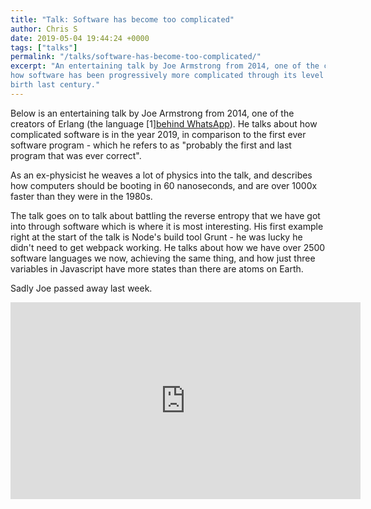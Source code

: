 ```yaml
---
title: "Talk: Software has become too complicated"
author: Chris S
date: 2019-05-04 19:44:24 +0000
tags: ["talks"]
permalink: "/talks/software-has-become-too-complicated/"
excerpt: "An entertaining talk by Joe Armstrong from 2014, one of the creators of Erlang, discussing 
how software has been progressively more complicated through its level of abstractions since the 
birth last century."
---
```

Below is an entertaining talk by Joe Armstrong from 2014, one of the creators of Erlang (the language [1][behind WhatsApp](1)). He talks about how complicated software is in the year 2019, in comparison to the first ever software program - which he refers to as "probably the first and last program that was ever correct".

As an ex-physicist he weaves a lot of physics into the talk, and describes how computers should be booting in 60 nanoseconds, and are over 1000x faster than they were in the 1980s.

The talk goes on to talk about battling the reverse entropy that we have got into through software which is where it is most interesting. His first example right at the start of the talk is Node's build tool Grunt - he was lucky he didn't need to get webpack working. He talks about how we have over 2500 software languages we now, achieving the same thing, and how just three variables in Javascript have more states than there are atoms on Earth.

Sadly Joe passed away last week.

<iframe width="560" height="315" src="https://www.youtube.com/watch?v=lKXe3HUG2l4" frameborder="0" allowfullscreen></iframe>

[1]: https://www.wired.com/2015/09/whatsapp-serves-900-million-users-50-engineers/